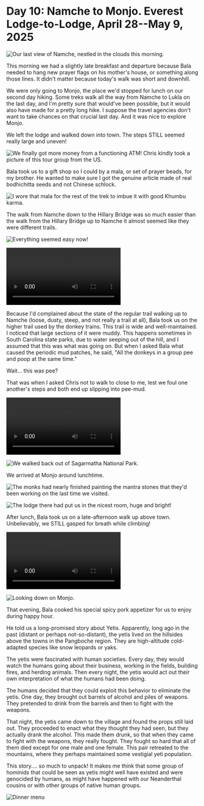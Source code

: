 # Day 10: Namche to Monjo. Everest Lodge-to-Lodge, April 28--May 9, 2025

![Our last view of Namche, nestled in the clouds this morning.](images/Namche_cloudy_last_view_IMG_6713.HEIC)

This morning we had a slightly late breakfast and departure because Bala needed to hang new prayer flags on his mother's house, or something along those lines. It didn't matter because today's walk was short and downhill.

We were only going to Monjo, the place we'd stopped for lunch on our second day hiking. Some treks walk all the way from Namche to Lukla on the last day, and I'm pretty sure that would've been possible, but it would also have made for a pretty long hike. I suppose the travel agencies don't want to take chances on that crucial last day. And it was nice to explore Monjo.

We left the lodge and walked down into town. The steps STILL seemed really large and uneven! 

![We finally got more money from a functioning ATM! Chris kindly took a picture of this tour group from the US.](images/Namche_tourists_IMG_6715.HEIC)

Bala took us to a gift shop so I could by a mala, or set of prayer beads, for my brother. He wanted to make sure I got the genuine article made of real bodhichitta seeds and not Chinese schlock.

![I wore that mala for the rest of the trek to imbue it with good Khumbu karma.](images/Mala_IMG_6943.HEIC)

The walk from Namche down to the Hillary Bridge was so much easier than the walk from the Hillary Bridge up to Namche it almost seemed like they were different trails. 

![Everything seemed easy now!](images/HillaryBridge_us_IMG_6733.HEIC)

![we passed several porters carrying loads of construction supplies uphill. There's a lot of construction going on in Namche right now, and this is how supplies are brought in. Bala says some of these guys carry something like 200 pounds on their back.](images/HillaryBridge_porters_IMG_6748.MOV)

Because I'd complained about the state of the regular trail walking up to Namche (loose, dusty, steep, and not really a trail at all), Bala took us on the higher trail used by the donkey trains. This trail is wide and well-maintained. I noticed that large sections of it were muddy. This happens sometimes in South Carolina state parks, due to water seeping out of the hill, and I assumed that this was what was going on. But when I asked Bala what caused the periodic mud patches, he said, "All the donkeys in a group pee and poop at the same time."

Wait... this was pee?

That was when I asked Chris not to walk to close to me, lest we foul one another's steps and both end up slipping into pee-mud.

![This deer crossed our path around Jorsalle.](images/Jorsalle_deer_IMG_6780.mov)

![We walked back out of Sagarmatha National Park.](images/Park_leaving_IMG_6790.HEIC)

We arrived at Monjo around lunchtime. 

![The monks had nearly finished painting the mantra stones that they'd been working on the last time we visited.](images/Monjo_mantra_stones_IMG_6797.HEIC)

![The lodge there had put us in the nicest room, huge and bright!](images/Monjo_room_IMG_6802.HEIC)

After lunch, Bala took us on a late-afternoon walk up above town. Unbelievably, we STILL gasped for breath while climbing! 

![We saw some of the most amazing birds. This is a forktail.](images/Monjo_forktail_IMG_6820.MOV)

![Looking down on Monjo.](images/Monjo_view_IMG_6853.HEIC)

That evening, Bala cooked his special spicy pork appetizer for us to enjoy during happy hour.

He told us a long-promised story about Yetis. Apparently, long ago in the past (distant or perhaps not-so-distant), the yetis lived on the hillsides above the towns in the Pangboche region. They are high-altitude cold-adapted species like snow leopards or yaks. 

The yetis were fascinated with human societies. Every day, they would watch the humans going about their business, working in the fields, building fires, and herding animals. Then every night, the yetis would act out their own interpretation of what the humans had been doing.

The humans decided that they could exploit this behavior to eliminate the yetis. One day, they brought out barrels of alcohol and piles of weapons. They pretended to drink from the barrels and then to fight with the weapons.

That night, the yetis came down to the village and found the props still laid out. They proceeded to enact what they thought they had seen, but they actually drank the alcohol. This made them drunk, so that when they came to fight with the weapons, they really fought. They fought so hard that all of them died except for one male and one female. This pair retreated to the mountains, where they perhaps maintained some vestigial yeti population.

This story.... so much to unpack! It makes me think that some group of hominids that could be seen as yetis might well have existed and were genocided by humans, as might have happened with our Neanderthal cousins or with other groups of native human groups. 

![Dinner menu](images/Monjo_dinner_IMG_6804.HEIC)